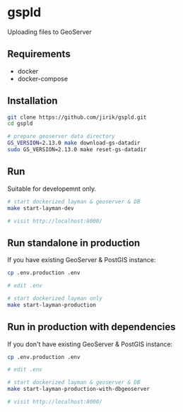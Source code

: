 # gspld
Uploading files to GeoServer

## Requirements
- docker
- docker-compose


## Installation
```bash
git clone https://github.com/jirik/gspld.git
cd gspld

# prepare geoserver data directory
GS_VERSION=2.13.0 make download-gs-datadir
sudo GS_VERSION=2.13.0 make reset-gs-datadir
```

## Run
Suitable for developemnt only.
```bash
# start dockerized layman & geoserver & DB
make start-layman-dev

# visit http://localhost:8000/
```

## Run standalone in production
If you have existing GeoServer & PostGIS instance:
```bash
cp .env.production .env

# edit .env

# start dockerized layman only
make start-layman-production
```

## Run in production with dependencies
If you don't have existing GeoServer & PostGIS instance:
```bash
cp .env.production .env

# edit .env

# start dockerized layman & geoserver & DB
make start-layman-production-with-dbgeoserver

# visit http://localhost:8000/
```

